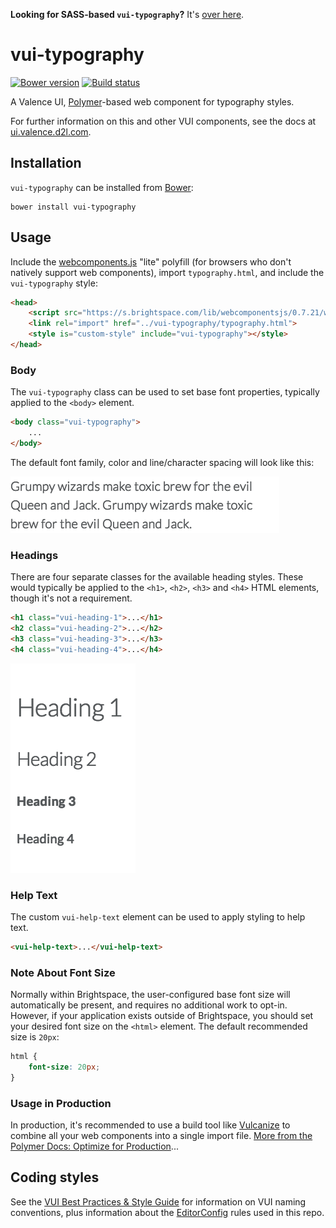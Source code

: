 **Looking for SASS-based `vui-typography`?** It's [over here](https://github.com/Brightspace/valence-ui-typography/tree/sass).

# vui-typography
[![Bower version][bower-image]][bower-url]
[![Build status][ci-image]][ci-url]

A Valence UI, [Polymer](https://www.polymer-project.org/1.0/)-based web component for typography styles.

For further information on this and other VUI components, see the docs at [ui.valence.d2l.com](http://ui.valence.d2l.com/).

## Installation

`vui-typography` can be installed from [Bower][bower-url]:
```shell
bower install vui-typography
```

## Usage

Include the [webcomponents.js](http://webcomponents.org/polyfills/) "lite" polyfill (for browsers who don't natively support web components), import `typography.html`, and include the `vui-typography` style:

```html
<head>
	<script src="https://s.brightspace.com/lib/webcomponentsjs/0.7.21/webcomponents-lite.min.js"></script>
	<link rel="import" href="../vui-typography/typography.html">
	<style is="custom-style" include="vui-typography"></style>
</head>
```

### Body

The `vui-typography` class can be used to set base font properties, typically applied to the `<body>` element.

```html
<body class="vui-typography">
	...
</body>
```

The default font family, color and line/character spacing will look like this:

![screenshot of paragraph text](/screenshots/paragraph.png?raw=true)

### Headings

There are four separate classes for the available heading styles. These would typically be applied to the `<h1>`, `<h2>`, `<h3>` and `<h4>` HTML elements, though it's not a requirement.

```html
<h1 class="vui-heading-1">...</h1>
<h2 class="vui-heading-2">...</h2>
<h3 class="vui-heading-3">...</h3>
<h4 class="vui-heading-4">...</h4>
```

![screenshot of headings](/screenshots/headings.png?raw=true)

### Help Text

The custom `vui-help-text` element can be used to apply styling to help text.

```html
<vui-help-text>...</vui-help-text>
```

### Note About Font Size

Normally within Brightspace, the user-configured base font size will automatically be present, and requires no additional work to opt-in. However, if your application exists outside of Brightspace, you should set your desired font size on the `<html>` element. The default recommended size is `20px`:

```css
html {
    font-size: 20px;
}
```

### Usage in Production

In production, it's recommended to use a build tool like [Vulcanize](https://github.com/Polymer/vulcanize) to combine all your web components into a single import file. [More from the Polymer Docs: Optimize for Production](https://www.polymer-project.org/1.0/tools/optimize-for-production.html)...

## Coding styles

See the [VUI Best Practices & Style Guide](https://github.com/Brightspace/valence-ui-docs/wiki/Best-Practices-&-Style-Guide) for information on VUI naming conventions, plus information about the [EditorConfig](http://editorconfig.org) rules used in this repo.

[bower-url]: http://bower.io/search/?q=vui-typography
[bower-image]: https://img.shields.io/bower/v/vui-typography.svg
[ci-url]: https://travis-ci.org/Brightspace/valence-ui-typography
[ci-image]: https://img.shields.io/travis-ci/Brightspace/valence-ui-typography.svg
